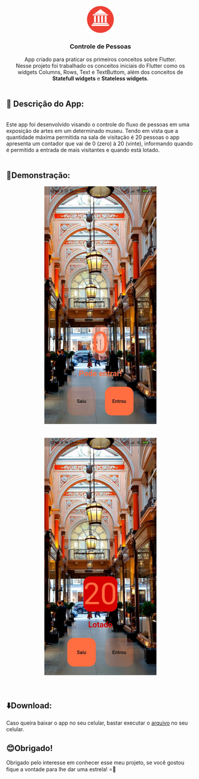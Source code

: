 <p align="center">
  <img src="./assets/icons/museum_icon.jpg" alt="ícone do app" width="72" height="72" />
</p>

<h3 align="center">Controle de Pessoas</h3>

 <p align="center">
    App criado para praticar os primeiros conceitos sobre Flutter.
    <br>
    Nesse projeto foi trabalhado os conceitos iniciais do Flutter como os widgets Columns, Rows, Text e TextButtom, além dos conceitos de <strong>Statefull widgets</strong> e <strong>Stateless widgets</strong>.
    <br>
    <br>
  </p>

  ## 📝 Descrição do App:

<br>
    Este app foi desenvolvido visando o controle do fluxo de pessoas em uma exposição de artes em um determinado museu. Tendo em vista que a quantidade máxima permitida na sala de visitação é 20 pessoas o app apresenta um contador que vai de 0 (zero) à 20 (vinte), informando quando é permitido a entrada de mais visitantes e quando está lotado.
<br>
<br>

## 📱Demonstração: 
<div style="text-align: center;">
  <img src="./assets/images/print_example1.jpeg" alt="Captura do app 1", style="width: 300px">
</div>
<br>
<br>
<div style="text-align: center;">
  <img src="./assets/images/print_example2.jpeg" alt="Captura do app 2", style="width: 300px">
</div>
<br>
<br>

## ⬇️Download:


Caso queira baixar o app no seu celular, bastar executar o [arquivo]() no seu celular.

## 😊Obrigado!

Obrigado pelo interesse em conhecer esse meu projeto, se você gostou fique a vontade para lhe dar uma estrela! ⭐🤗